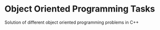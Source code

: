 # Object Oriented Programming Tasks
Solution of different object oriented programming problems in C++
